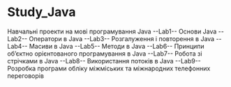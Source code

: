 # Study_Java
Навчальні проекти на мові програмування Java
--Lab1--
Основи Java
--Lab2--
Оператори в Java
--Lab3--
Розгалуження і повторення в Java
--Lab4--
Масиви в Java 
--Lab5--
Методи в Java 
--Lab6--
Принципи об’єктно орієнтованого програмування в Java 
--Lab7--
Робота зі стрічками в Java 
--Lab8--
Використання потоків в Java
--Lab9--
Розробка програми обліку міжміських та міжнародних телефонних переговорів

